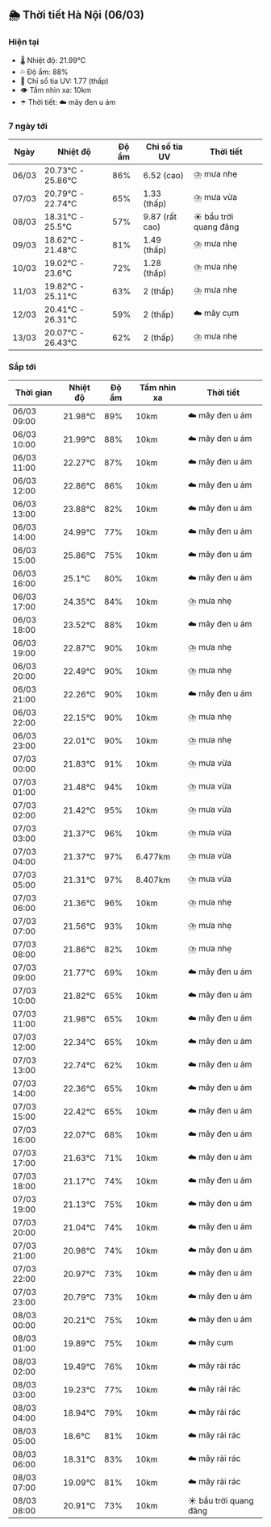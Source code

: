 ## 🌦️ Thời tiết Hà Nội (06/03)

### Hiện tại

- 🌡️ Nhiệt độ: 21.99℃
- 💦 Độ ẩm: 88%
- 🌟 Chỉ số tia UV: 1.77 (thấp)
- 👁️ Tầm nhìn xa: 10km
- ☂️ Thời tiết: ☁️ mây đen u ám

### 7 ngày tới

| Ngày | Nhiệt độ | Độ ẩm | Chỉ số tia UV | Thời tiết |
| --- | --- | --- | --- | --- |
| 06/03 | 20.73℃ - 25.86℃ | 86% | 6.52 (cao) | ⛈️ mưa nhẹ |
| 07/03 | 20.79℃ - 22.74℃ | 65% | 1.33 (thấp) | ⛈️ mưa vừa |
| 08/03 | 18.31℃ - 25.5℃ | 57% | 9.87 (rất cao) | ☀️ bầu trời quang đãng |
| 09/03 | 18.62℃ - 21.48℃ | 81% | 1.49 (thấp) | ⛈️ mưa nhẹ |
| 10/03 | 19.02℃ - 23.6℃ | 72% | 1.28 (thấp) | ⛈️ mưa nhẹ |
| 11/03 | 19.82℃ - 25.11℃ | 63% | 2 (thấp) | ⛈️ mưa nhẹ |
| 12/03 | 20.41℃ - 26.31℃ | 59% | 2 (thấp) | ☁️ mây cụm |
| 13/03 | 20.07℃ - 26.43℃ | 62% | 2 (thấp) | ⛈️ mưa nhẹ |

### Sắp tới

| Thời gian | Nhiệt độ | Độ ẩm | Tầm nhìn xa | Thời tiết |
| --- | --- | --- | --- | --- |
| 06/03 09:00 | 21.98℃ | 89% | 10km | ☁️ mây đen u ám |
| 06/03 10:00 | 21.99℃ | 88% | 10km | ☁️ mây đen u ám |
| 06/03 11:00 | 22.27℃ | 87% | 10km | ☁️ mây đen u ám |
| 06/03 12:00 | 22.86℃ | 86% | 10km | ☁️ mây đen u ám |
| 06/03 13:00 | 23.88℃ | 82% | 10km | ☁️ mây đen u ám |
| 06/03 14:00 | 24.99℃ | 77% | 10km | ☁️ mây đen u ám |
| 06/03 15:00 | 25.86℃ | 75% | 10km | ☁️ mây đen u ám |
| 06/03 16:00 | 25.1℃ | 80% | 10km | ☁️ mây đen u ám |
| 06/03 17:00 | 24.35℃ | 84% | 10km | ⛈️ mưa nhẹ |
| 06/03 18:00 | 23.52℃ | 88% | 10km | ☁️ mây đen u ám |
| 06/03 19:00 | 22.87℃ | 90% | 10km | ⛈️ mưa nhẹ |
| 06/03 20:00 | 22.49℃ | 90% | 10km | ⛈️ mưa nhẹ |
| 06/03 21:00 | 22.26℃ | 90% | 10km | ☁️ mây đen u ám |
| 06/03 22:00 | 22.15℃ | 90% | 10km | ⛈️ mưa nhẹ |
| 06/03 23:00 | 22.01℃ | 90% | 10km | ⛈️ mưa nhẹ |
| 07/03 00:00 | 21.83℃ | 91% | 10km | ⛈️ mưa vừa |
| 07/03 01:00 | 21.48℃ | 94% | 10km | ⛈️ mưa vừa |
| 07/03 02:00 | 21.42℃ | 95% | 10km | ⛈️ mưa vừa |
| 07/03 03:00 | 21.37℃ | 96% | 10km | ⛈️ mưa vừa |
| 07/03 04:00 | 21.37℃ | 97% | 6.477km | ⛈️ mưa vừa |
| 07/03 05:00 | 21.31℃ | 97% | 8.407km | ⛈️ mưa vừa |
| 07/03 06:00 | 21.36℃ | 96% | 10km | ⛈️ mưa nhẹ |
| 07/03 07:00 | 21.56℃ | 93% | 10km | ⛈️ mưa nhẹ |
| 07/03 08:00 | 21.86℃ | 82% | 10km | ⛈️ mưa nhẹ |
| 07/03 09:00 | 21.77℃ | 69% | 10km | ☁️ mây đen u ám |
| 07/03 10:00 | 21.82℃ | 65% | 10km | ☁️ mây đen u ám |
| 07/03 11:00 | 21.98℃ | 65% | 10km | ☁️ mây đen u ám |
| 07/03 12:00 | 22.34℃ | 65% | 10km | ☁️ mây đen u ám |
| 07/03 13:00 | 22.74℃ | 62% | 10km | ☁️ mây đen u ám |
| 07/03 14:00 | 22.36℃ | 65% | 10km | ☁️ mây đen u ám |
| 07/03 15:00 | 22.42℃ | 65% | 10km | ☁️ mây đen u ám |
| 07/03 16:00 | 22.07℃ | 68% | 10km | ☁️ mây đen u ám |
| 07/03 17:00 | 21.63℃ | 71% | 10km | ☁️ mây đen u ám |
| 07/03 18:00 | 21.17℃ | 74% | 10km | ☁️ mây đen u ám |
| 07/03 19:00 | 21.13℃ | 75% | 10km | ☁️ mây đen u ám |
| 07/03 20:00 | 21.04℃ | 74% | 10km | ☁️ mây đen u ám |
| 07/03 21:00 | 20.98℃ | 74% | 10km | ☁️ mây đen u ám |
| 07/03 22:00 | 20.97℃ | 73% | 10km | ☁️ mây đen u ám |
| 07/03 23:00 | 20.79℃ | 73% | 10km | ☁️ mây đen u ám |
| 08/03 00:00 | 20.21℃ | 75% | 10km | ☁️ mây đen u ám |
| 08/03 01:00 | 19.89℃ | 75% | 10km | ☁️ mây cụm |
| 08/03 02:00 | 19.49℃ | 76% | 10km | ☁️ mây rải rác |
| 08/03 03:00 | 19.23℃ | 77% | 10km | ☁️ mây rải rác |
| 08/03 04:00 | 18.94℃ | 79% | 10km | ☁️ mây rải rác |
| 08/03 05:00 | 18.6℃ | 81% | 10km | ☁️ mây rải rác |
| 08/03 06:00 | 18.31℃ | 83% | 10km | ☁️ mây rải rác |
| 08/03 07:00 | 19.09℃ | 81% | 10km | ☁️ mây rải rác |
| 08/03 08:00 | 20.91℃ | 73% | 10km | ☀️ bầu trời quang đãng |
